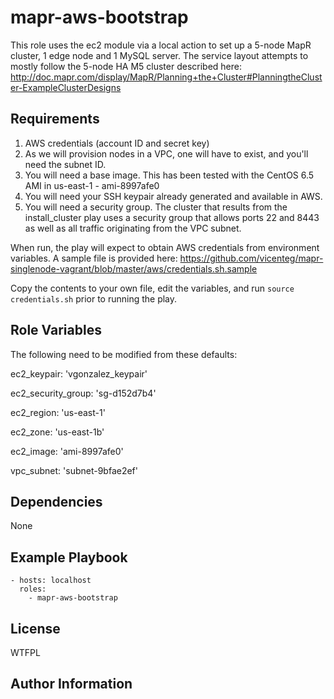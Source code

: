mapr-aws-bootstrap
========

This role uses the ec2 module via a local action to set up a 5-node MapR cluster, 1 edge node and 1 MySQL server. The service layout attempts to mostly follow the 5-node HA M5 cluster described here: http://doc.mapr.com/display/MapR/Planning+the+Cluster#PlanningtheCluster-ExampleClusterDesigns

Requirements
------------

1. AWS credentials (account ID and secret key)
2. As we will provision nodes in a VPC, one will have to exist, and you'll need the subnet ID.
3. You will need a base image. This has been tested with the CentOS 6.5 AMI in us-east-1 - ami-8997afe0
4. You will need your SSH keypair already generated and available in AWS. 
5. You will need a security group. The cluster that results from the install_cluster play uses a security group that allows ports 22 and 8443 as well as all traffic originating from the VPC subnet.

When run, the play will expect to obtain AWS credentials from environment variables. A sample file is provided here: https://github.com/vicenteg/mapr-singlenode-vagrant/blob/master/aws/credentials.sh.sample

Copy the contents to your own file, edit the variables, and run `source credentials.sh` prior to running the play.


Role Variables
--------------

The following need to be modified from these defaults:

ec2_keypair: 'vgonzalez_keypair'

ec2_security_group: 'sg-d152d7b4'

ec2_region: 'us-east-1'

ec2_zone: 'us-east-1b'

ec2_image: 'ami-8997afe0'

vpc_subnet: 'subnet-9bfae2ef'


Dependencies
------------

None

Example Playbook
-------------------------

```
- hosts: localhost
  roles:
    - mapr-aws-bootstrap
```

License
-------

WTFPL

Author Information
------------------

